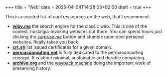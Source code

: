 +++
title = 'Web'
date = 2025-04-04T14:28:03+02:00
draft = true
+++

This is a curated list of cool ressources on the web, that I recommend.

- [**wiby.me**](https://wiby.me) the search engine for the classic web. 
  This is one of the coolest, nostalgia-invoking websites out there.
  You can spend hours just clicking the [*surprise me*](https://wiby.me/surprise) button and stumble upon cool personal websites.
  Really takes you back.
- [**crt.sh**](https://crt.sh) list issued certificates for a given domain.
- [**permacomputing.net**](https://permacomputing.net/) is fully dedicated to the permacomputing concept.
  It is about minimal, sustainable and durable computing.
- [**archive.org**](https://archive.org) and the [wayback machine](https://web.archive.org/) doing the important work of preserving history.